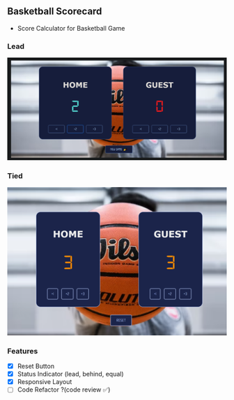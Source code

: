 ## Basketball Scorecard

-   Score Calculator for Basketball Game

### Lead

![Project Screen](project-screen.png)

### Tied

![Project Screen-2](project-screen-2.png)

### Features

-   [x] Reset Button
-   [x] Status Indicator (lead, behind, equal)
-   [x] Responsive Layout
-   [ ] Code Refactor ?(code review ✅)
